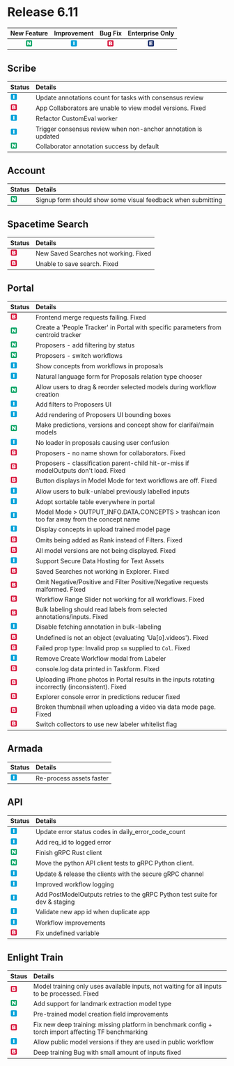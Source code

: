 # Release 6.11

| New Feature | Improvement | Bug Fix | Enterprise Only |
| :---: | :---: | :---: | :---: |
| ![new-feature](../../.gitbook/assets/new_feature%20%281%29%20%281%29%20%2813%29.jpg) | ![improvement](../../.gitbook/assets/improvement%20%2819%29%20%2827%29.jpg) | ![bug](../../.gitbook/assets/bug%20%28196%29%20%28452%29%20%28158%29.jpg) | ![enterprise](../../.gitbook/assets/enterprise%20%2818%29%20%2816%29%20%281%29%20%287%29.jpg) |

## Scribe

| Status | Details |
| :--- | :--- |
| ![improvement](../../.gitbook/assets/improvement%20%2819%29%20%28468%29.jpg) | Update annotations count for tasks with consensus review |
| ![bug](../../.gitbook/assets/bug%20%28196%29%20%28452%29%20%28602%29.jpg) | App Collaborators are unable to view model versions. Fixed |
| ![improvement](../../.gitbook/assets/improvement%20%2819%29%20%28215%29.jpg) | Refactor CustomEval worker |
| ![improvement](../../.gitbook/assets/improvement%20%2819%29%20%28478%29.jpg) | Trigger consensus review when non-anchor annotation is updated |
| ![new-feature](../../.gitbook/assets/new_feature%20%281%29%20%281%29%20%2830%29.jpg) | Collaborator annotation success by default |

## Account

| Status | Details |
| :--- | :--- |
| ![new-feature](../../.gitbook/assets/new_feature%20%281%29%20%281%29%20%2894%29.jpg) | Signup form should show some visual feedback when submitting |

## Spacetime Search

| Status | Details |
| :--- | :--- |
| ![bug](../../.gitbook/assets/bug%20%28196%29%20%28452%29%20%28703%29.jpg) | New Saved Searches not working. Fixed |
| ![bug](../../.gitbook/assets/bug%20%28196%29%20%28452%29%20%28632%29.jpg) | Unable to save search. Fixed |

## Portal

| Status | Details |
| :--- | :--- |
| ![bug](../../.gitbook/assets/bug%20%28196%29%20%28452%29%20%2820%29.jpg) | Frontend merge requests failing. Fixed |
| ![new-feature](../../.gitbook/assets/new_feature%20%281%29%20%281%29%20%28184%29.jpg) | Create a 'People Tracker' in Portal with specific parameters from centroid tracker |
| ![new-feature](../../.gitbook/assets/new_feature%20%281%29%20%281%29%20%28102%29.jpg) | Proposers - add filtering by status |
| ![new-feature](../../.gitbook/assets/new_feature%20%281%29%20%281%29%20%2893%29.jpg) | Proposers - switch workflows |
| ![improvement](../../.gitbook/assets/improvement%20%2819%29%20%28368%29.jpg) | Show concepts from workflows in proposals |
| ![improvement](../../.gitbook/assets/improvement%20%2819%29%20%288%29.jpg) | Natural language form for Proposals relation type chooser |
| ![new-feature](../../.gitbook/assets/new_feature%20%281%29%20%281%29%20%2847%29.jpg) | Allow users to drag & reorder selected models during workflow creation |
| ![improvement](../../.gitbook/assets/improvement%20%2819%29%20%28278%29.jpg) | Add filters to Proposers UI |
| ![improvement](../../.gitbook/assets/improvement%20%2819%29%20%28184%29.jpg) | Add rendering of Proposers UI bounding boxes |
| ![new-feature](../../.gitbook/assets/new_feature%20%281%29%20%281%29%20%2822%29.jpg) | Make predictions, versions and concept show for clarifai/main models |
| ![improvement](../../.gitbook/assets/improvement%20%2819%29%20%28537%29.jpg) | No loader in proposals causing user confusion |
| ![bug](../../.gitbook/assets/bug%20%28196%29%20%28452%29%20%28426%29.jpg) | Proposers - no name shown for collaborators. Fixed |
| ![bug](../../.gitbook/assets/bug%20%28196%29%20%28452%29%20%28201%29.jpg) | Proposers - classification parent-child hit-or-miss if modelOutputs don't load. Fixed |
| ![bug](../../.gitbook/assets/bug%20%28196%29%20%28452%29%20%28132%29.jpg) | Button displays in Model Mode for text workflows are off. Fixed |
| ![improvement](../../.gitbook/assets/improvement%20%2819%29%20%28182%29.jpg) | Allow users to bulk-unlabel previously labelled inputs |
| ![improvement](../../.gitbook/assets/improvement%20%2819%29%20%28454%29.jpg) | Adopt sortable table everywhere in portal |
| ![improvement](../../.gitbook/assets/improvement%20%2819%29%20%28536%29.jpg) | Model Mode &gt; OUTPUT\_INFO.DATA.CONCEPTS &gt; trashcan icon too far away from the concept name |
| ![improvement](../../.gitbook/assets/improvement%20%2819%29%20%28242%29.jpg) | Display concepts in upload trained model page |
| ![bug](../../.gitbook/assets/bug%20%28196%29%20%28452%29%20%28711%29.jpg) | Omits being added as Rank instead of Filters. Fixed |
| ![bug](../../.gitbook/assets/bug%20%28196%29%20%28452%29%20%28193%29.jpg) | All model versions are not being displayed. Fixed |
| ![improvement](../../.gitbook/assets/improvement%20%2819%29%20%28333%29.jpg) | Support Secure Data Hosting for Text Assets |
| ![bug](../../.gitbook/assets/bug%20%28196%29%20%28452%29%20%28485%29.jpg) | Saved Searches not working in Explorer. Fixed |
| ![bug](../../.gitbook/assets/bug%20%28196%29%20%28452%29%20%28701%29.jpg) | Omit Negative/Positive and Filter Positive/Negative requests malformed. Fixed |
| ![bug](../../.gitbook/assets/bug%20%28196%29%20%28452%29%20%28559%29.jpg) | Workflow Range Slider not working for all workflows. Fixed |
| ![bug](../../.gitbook/assets/bug%20%28196%29%20%28452%29%20%28266%29.jpg) | Bulk labeling should read labels from selected annotations/inputs. Fixed |
| ![improvement](../../.gitbook/assets/improvement%20%2819%29%20%28505%29.jpg) | Disable fetching annotation in bulk-labeling |
| ![bug](../../.gitbook/assets/bug%20%28196%29%20%28452%29%20%28657%29.jpg) | Undefined is not an object \(evaluating 'Ua\[o\].videos'\). Fixed |
| ![bug](../../.gitbook/assets/bug%20%28196%29%20%28452%29%20%28734%29.jpg) | Failed prop type: Invalid prop `sm` supplied to `Col`. Fixed |
| ![improvement](../../.gitbook/assets/improvement%20%2819%29%20%28392%29.jpg) | Remove Create Workflow modal from Labeler |
| ![bug](../../.gitbook/assets/bug%20%28196%29%20%28452%29%20%28545%29.jpg) | console.log data printed in Taskform. FIxed |
| ![bug](../../.gitbook/assets/bug%20%28196%29%20%28452%29%20%28123%29.jpg) | Uploading iPhone photos in Portal results in the inputs rotating incorrectly \(inconsistent\). Fixed |
| ![bug](../../.gitbook/assets/bug%20%28196%29%20%28452%29%20%28389%29.jpg) | Explorer console error in predictions reducer fixed |
| ![bug](../../.gitbook/assets/bug%20%28196%29%20%28452%29%20%28328%29.jpg) | Broken thumbnail when uploading a video via data mode page. Fixed |
| ![bug](../../.gitbook/assets/bug%20%28196%29%20%28452%29%20%28387%29.jpg) | Switch collectors to use new labeler whitelist flag |

## Armada

| Status | Details |
| :--- | :--- |
| ![improvement](../../.gitbook/assets/improvement%20%2819%29%20%28204%29.jpg) | Re-process assets faster |

## API

| Status | Details |
| :--- | :--- |
| ![improvement](../../.gitbook/assets/improvement%20%2819%29%20%2894%29.jpg) | Update error status codes in daily\_error\_code\_count |
| ![improvement](../../.gitbook/assets/improvement%20%2819%29%20%2857%29.jpg) | Add req\_id to logged error |
| ![new-feature](../../.gitbook/assets/new_feature%20%281%29%20%281%29%20%2884%29.jpg) | Finish gRPC Rust client |
| ![new-feature](../../.gitbook/assets/new_feature%20%281%29%20%281%29%20%28153%29.jpg) | Move the python API client tests to gRPC Python client. |
| ![improvement](../../.gitbook/assets/improvement%20%2819%29%20%28354%29.jpg) | Update & release the clients with the secure gRPC channel |
| ![improvement](../../.gitbook/assets/improvement%20%2819%29%20%28290%29.jpg) | Improved workflow logging |
| ![improvement](../../.gitbook/assets/improvement%20%2819%29%20%28148%29.jpg) | Add PostModelOutputs retries to the gRPC Python test suite for dev & staging |
| ![improvement](../../.gitbook/assets/improvement%20%2819%29%20%28560%29.jpg) | Validate new app id when duplicate app |
| ![improvement](../../.gitbook/assets/improvement%20%2819%29%20%28425%29.jpg) | Workflow improvements |
| ![bug](../../.gitbook/assets/bug%20%28196%29%20%28452%29%20%28646%29.jpg) | Fix undefined variable |

## Enlight Train

| Staus | Details |
| :--- | :--- |
| ![bug](../../.gitbook/assets/bug%20%28196%29%20%28452%29%20%28655%29.jpg) | Model training only uses available inputs, not waiting for all inputs to be processed. Fixed |
| ![new-feature](../../.gitbook/assets/new_feature%20%281%29%20%281%29%20%28255%29.jpg) | Add support for landmark extraction model type |
| ![improvement](../../.gitbook/assets/improvement%20%2819%29%20%28370%29.jpg) | Pre-trained model creation field improvements |
| ![bug](../../.gitbook/assets/bug%20%28196%29%20%28452%29%20%28594%29.jpg) | Fix new deep training: missing platform in benchmark config + torch import affecting TF benchmarking |
| ![improvement](../../.gitbook/assets/improvement%20%2819%29%20%28416%29.jpg) | Allow public model versions if they are used in public workflow |
| ![bug](../../.gitbook/assets/bug%20%28196%29%20%28452%29%20%28146%29.jpg) | Deep training Bug with small amount of inputs fixed |

